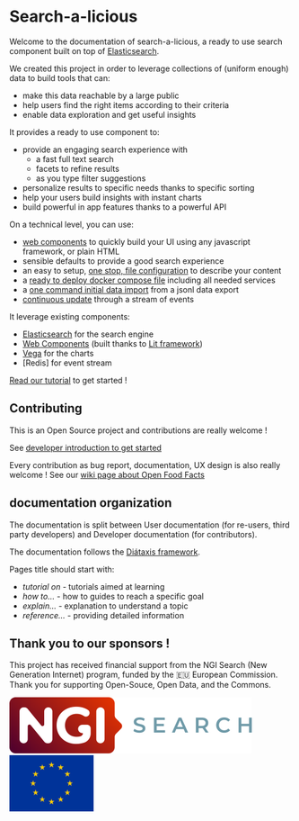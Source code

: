 # Search-a-licious

Welcome to the documentation of search-a-licious,
a ready to use search component built on top of [Elasticsearch](https://www.elastic.co/).

We created this project in order to leverage collections of (uniform enough) data
to build tools that can:
* make this data reachable by a large public
* help users find the right items according to their criteria
* enable data exploration and get useful insights

It provides a ready to use component to:
* provide an engaging search experience with
  * a fast full text search
  * facets to refine results
  * as you type filter suggestions
* personalize results to specific needs thanks to specific sorting
* help your users build insights with instant charts
* build powerful in app features thanks to a powerful API

On a technical level, you can use:
* [web components](./users/tutorial.md#building-a-search-interface) to quickly build your UI using any javascript framework, or plain HTML
* sensible defaults to provide a good search experience
* an easy to setup, [one stop, file configuration](./users/tutorial.md#create-a-configuration-file) to describe your content
* a [ready to deploy docker compose file](./users/how-to-install.md) including all needed services
* a [one command initial data import](./users/tutorial.md#import-the-data) from a jsonl data export
* [continuous update](./users/how-to-update-index.md) through a stream of events

It leverage existing components:
* [Elasticsearch](https://www.elastic.co/elasticsearch) for the search engine
* [Web Components](https://developer.mozilla.org/en-US/docs/Web/API/Web_Components) (built thanks to [Lit framework](https://lit.dev/))
* [Vega](https://vega.github.io/) for the charts
* [Redis] for event stream

[Read our tutorial](./users/tutorial.md) to get started !

## Contributing

This is an Open Source project and contributions are really welcome !

See [developer introduction to get started](./devs/introduction.md)

Every contribution as bug report, documentation, UX design is also really welcome !
See our [wiki page about Open Food Facts](https://wiki.openfoodfacts.org/Search-a-licious)

## documentation organization

The documentation is split between User documentation (for re-users, third party developers) and Developer documentation (for contributors).

The documentation follows the [Diátaxis framework](https://diataxis.fr/).

Pages title should start with:
* *tutorial on* - tutorials aimed at learning
* *how to…* - how to guides to reach a specific goal
* *explain…* - explanation to understand a topic
* *reference…* - providing detailed information


## Thank you to our sponsors !

This project has received financial support from the NGI Search (New Generation Internet) program, funded by the 🇪🇺 European Commission. Thank you for supporting Open-Souce, Open Data, and the Commons.

<img src="./assets/NGISearch_logo_tag_icon.svg" alt="NGI-search logo" title="NGI-search logo" height="100" />  
<img src="./assets/europa-flag.jpg" alt="European flag" title="European flag" height="100" />
